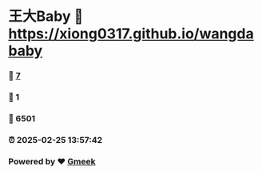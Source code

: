 # 王大Baby :link: https://xiong0317.github.io/wangdababy 
### :page_facing_up: [7](https://xiong0317.github.io/wangdababy/tag.html) 
### :speech_balloon: 1 
### :hibiscus: 6501 
### :alarm_clock: 2025-02-25 13:57:42 
### Powered by :heart: [Gmeek](https://github.com/Meekdai/Gmeek)
